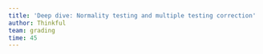 ```yaml
---
title: 'Deep dive: Normality testing and multiple testing correction'
author: Thinkful
team: grading
time: 45
---
```


<jupyter notebook-name="5.5.2 Deep dive normality testing and multiple testing correction" course-code="DSBC" />